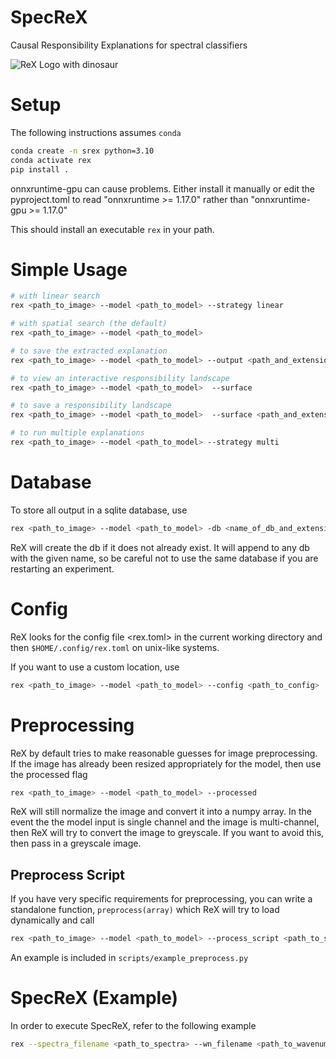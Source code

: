 # SpecReX 
Causal Responsibility Explanations for spectral classifiers

<picture>
 <source media="(prefers-color-scheme: dark)" srcset="assets/SpecReX.png">
 <source media="(prefers-color-scheme: light)" srcset="assets/SpecReX.png">
 <img alt="ReX Logo with dinosaur" src="YOUR-DEFAULT-IMAGE">
</picture>

# Setup

The following instructions assumes ```conda```

``` bash
conda create -n srex python=3.10
conda activate rex
pip install .
```

onnxruntime-gpu can cause problems. Either install it manually or edit the pyproject.toml to read "onnxruntime >= 1.17.0" rather than 
"onnxruntime-gpu >= 1.17.0"

This should install an executable ```rex``` in your path.

# Simple Usage

``` bash
# with linear search
rex <path_to_image> --model <path_to_model> --strategy linear

# with spatial search (the default)
rex <path_to_image> --model <path_to_model> 

# to save the extracted explanation
rex <path_to_image> --model <path_to_model> --output <path_and_extension>

# to view an interactive responsibility landscape
rex <path_to_image> --model <path_to_model>  --surface 

# to save a responsibility landscape
rex <path_to_image> --model <path_to_model>  --surface <path_and_extension>

# to run multiple explanations
rex <path_to_image> --model <path_to_model> --strategy multi
```

# Database
To store all output in a sqlite database, use 

``` bash
rex <path_to_image> --model <path_to_model> -db <name_of_db_and_extension>
```

ReX will create the db if it does not already exist. It will append to any db with the given name, so be careful not to use the same database if you are
restarting an experiment.

# Config
ReX looks for the config file <rex.toml> in the current working directory and then ```$HOME/.config/rex.toml``` on unix-like systems.

If you want to use a custom location, use 

``` bash
rex <path_to_image> --model <path_to_model> --config <path_to_config>
```

# Preprocessing

ReX by default tries to make reasonable guesses for image preprocessing. If the image has already been resized appropriately for the model, then
use the processed flag

``` bash
rex <path_to_image> --model <path_to_model> --processed
```

ReX will still normalize the image and convert it into a numpy array. In the event the the model input is single channel and the image is multi-channel, then ReX will try to convert the image to greyscale. If you want to avoid this, then pass in a greyscale image. 

## Preprocess Script

If you have very specific requirements for preprocessing, you can write a standalone function, ```preprocess(array)``` which ReX will try to load dynamically and call

``` bash
rex <path_to_image> --model <path_to_model> --process_script <path_to_script.py>
```

An example is included in ```scripts/example_preprocess.py```

# SpecReX (Example)
In order to execute SpecReX, refer to the following example
``` bash
rex --spectra_filename <path_to_spectra> --wn_filename <path_to_wavenumber> --model <path_to_model> (Optional) --ranking_dir <path_to_dir> (Output) --output <filename.ext>
```
